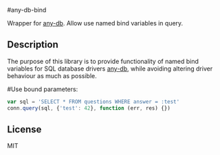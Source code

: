 #any-db-bind

Wrapper for [any-db](https://github.com/grncdr/node-any-db). Allow use named bind variables in query.
## Description

The purpose of this library is to provide functionality of named bind variables for SQL database drivers [any-db](https://github.com/grncdr/node-any-db), while avoiding altering driver behaviour
as much as possible.

#Use bound parameters:

```javascript
var sql = 'SELECT * FROM questions WHERE answer = :test'
conn.query(sql, {'test': 42}, function (err, res) {})
```

## License
MIT
